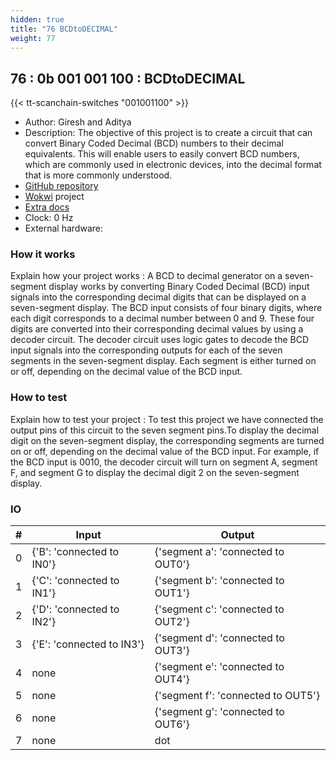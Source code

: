```yaml
---
hidden: true
title: "76 BCDtoDECIMAL"
weight: 77
---
```


## 76 : 0b 001 001 100 : BCDtoDECIMAL

{{< tt-scanchain-switches "001001100" >}}

* Author: Giresh and Aditya 
* Description: The objective of this project is to create a circuit that can convert Binary Coded Decimal (BCD) numbers to their decimal equivalents. This will enable users to easily convert BCD numbers, which are commonly used in electronic devices, into the decimal format that is more commonly understood.
* [GitHub repository](https://github.com/MIKEPENCE10CENT/tt03-submission-template)
* [Wokwi](https://wokwi.com/projects/362371515213982721) project
* [Extra docs]()
* Clock: 0 Hz
* External hardware: 



### How it works

Explain how your project works : A BCD to decimal generator on a seven-segment display works by converting Binary Coded Decimal (BCD) input signals into the corresponding decimal digits that can be displayed on a seven-segment display. The BCD input consists of four binary digits, where each digit corresponds to a decimal number between 0 and 9. These four digits are converted into their corresponding decimal values by using a decoder circuit. The decoder circuit uses logic gates to decode the BCD input signals into the corresponding outputs for each of the seven segments in the seven-segment display. Each segment is either turned on or off, depending on the decimal value of the BCD input.


### How to test

Explain how to test your project : To test this project we have connected the output pins of this circuit to the seven segment pins.To display the decimal digit on the seven-segment display, the corresponding segments are turned on or off, depending on the decimal value of the BCD input. For example, if the BCD input is 0010, the decoder circuit will turn on segment A, segment F, and segment G to display the decimal digit 2 on the seven-segment display.


### IO

| # | Input        | Output       |
|---|--------------|--------------|
| 0 | {'B': 'connected to IN0'}  | {'segment a': 'connected to OUT0'} |
| 1 | {'C': 'connected to IN1'}  | {'segment b': 'connected to OUT1'} |
| 2 | {'D': 'connected to IN2'}  | {'segment c': 'connected to OUT2'} |
| 3 | {'E': 'connected to IN3'}  | {'segment d': 'connected to OUT3'} |
| 4 | none  | {'segment e': 'connected to OUT4'} |
| 5 | none  | {'segment f': 'connected to OUT5'} |
| 6 | none  | {'segment g': 'connected to OUT6'} |
| 7 | none  | dot |
